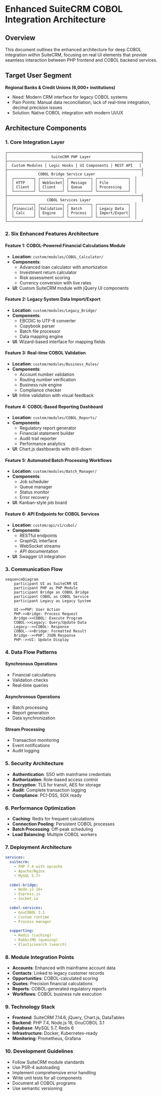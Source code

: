 # Enhanced SuiteCRM COBOL Integration Architecture

## Overview
This document outlines the enhanced architecture for deep COBOL integration within SuiteCRM, focusing on real UI elements that provide seamless interaction between PHP frontend and COBOL backend services.

## Target User Segment
**Regional Banks & Credit Unions (6,000+ institutions)**
- Need: Modern CRM interface for legacy COBOL systems
- Pain Points: Manual data reconciliation, lack of real-time integration, decimal precision issues
- Solution: Native COBOL integration with modern UI/UX

## Architecture Components

### 1. Core Integration Layer
```
┌─────────────────────────────────────────────────────────────┐
│                    SuiteCRM PHP Layer                       │
├─────────────────────────────────────────────────────────────┤
│  Custom Modules │ Logic Hooks │ UI Components │ REST API   │
├─────────────────────────────────────────────────────────────┤
│              COBOL Bridge Service Layer                     │
│  ┌─────────┐ ┌──────────┐ ┌──────────┐ ┌──────────────┐  │
│  │ HTTP    │ │ WebSocket│ │ Message  │ │ File         │  │
│  │ Client  │ │ Client   │ │ Queue    │ │ Processing   │  │
│  └─────────┘ └──────────┘ └──────────┘ └──────────────┘  │
├─────────────────────────────────────────────────────────────┤
│                  COBOL Services Layer                       │
│  ┌─────────┐ ┌──────────┐ ┌──────────┐ ┌──────────────┐  │
│  │Financial│ │Validation│ │ Batch    │ │ Legacy Data  │  │
│  │ Calc    │ │ Engine   │ │ Process  │ │ Import/Export│  │
│  └─────────┘ └──────────┘ └──────────┘ └──────────────┘  │
└─────────────────────────────────────────────────────────────┘
```

### 2. Six Enhanced Features Architecture

#### Feature 1: COBOL-Powered Financial Calculations Module
- **Location**: `custom/modules/COBOL_Calculator/`
- **Components**:
  - Advanced loan calculator with amortization
  - Investment return calculator
  - Risk assessment scoring
  - Currency conversion with live rates
- **UI**: Custom SuiteCRM module with jQuery UI components

#### Feature 2: Legacy System Data Import/Export
- **Location**: `custom/modules/Legacy_Bridge/`
- **Components**:
  - EBCDIC to UTF-8 converter
  - Copybook parser
  - Batch file processor
  - Data mapping engine
- **UI**: Wizard-based interface for mapping fields

#### Feature 3: Real-time COBOL Validation
- **Location**: `custom/modules/Business_Rules/`
- **Components**:
  - Account number validation
  - Routing number verification
  - Business rule engine
  - Compliance checker
- **UI**: Inline validation with visual feedback

#### Feature 4: COBOL-Based Reporting Dashboard
- **Location**: `custom/modules/COBOL_Reports/`
- **Components**:
  - Regulatory report generator
  - Financial statement builder
  - Audit trail reporter
  - Performance analytics
- **UI**: Chart.js dashboards with drill-down

#### Feature 5: Automated Batch Processing Workflows
- **Location**: `custom/modules/Batch_Manager/`
- **Components**:
  - Job scheduler
  - Queue manager
  - Status monitor
  - Error recovery
- **UI**: Kanban-style job board

#### Feature 6: API Endpoints for COBOL Services
- **Location**: `custom/api/v1/cobol/`
- **Components**:
  - RESTful endpoints
  - GraphQL interface
  - WebSocket streams
  - API documentation
- **UI**: Swagger UI integration

### 3. Communication Flow

```mermaid
sequenceDiagram
    participant UI as SuiteCRM UI
    participant PHP as PHP Module
    participant Bridge as COBOL Bridge
    participant COBOL as COBOL Service
    participant Legacy as Legacy System
    
    UI->>PHP: User Action
    PHP->>Bridge: Process Request
    Bridge->>COBOL: Execute Program
    COBOL->>Legacy: Query/Update Data
    Legacy-->>COBOL: Response
    COBOL-->>Bridge: Formatted Result
    Bridge-->>PHP: JSON Response
    PHP-->>UI: Update Display
```

### 4. Data Flow Patterns

#### Synchronous Operations
- Financial calculations
- Validation checks
- Real-time queries

#### Asynchronous Operations
- Batch processing
- Report generation
- Data synchronization

#### Stream Processing
- Transaction monitoring
- Event notifications
- Audit logging

### 5. Security Architecture

- **Authentication**: SSO with mainframe credentials
- **Authorization**: Role-based access control
- **Encryption**: TLS for transit, AES for storage
- **Audit**: Complete transaction logging
- **Compliance**: PCI-DSS, SOX ready

### 6. Performance Optimization

- **Caching**: Redis for frequent calculations
- **Connection Pooling**: Persistent COBOL processes
- **Batch Processing**: Off-peak scheduling
- **Load Balancing**: Multiple COBOL workers

### 7. Deployment Architecture

```yaml
services:
  suitecrm:
    - PHP 7.4 with opcache
    - Apache/Nginx
    - MySQL 5.7+
    
  cobol-bridge:
    - Node.js 16+
    - Express.js
    - Socket.io
    
  cobol-services:
    - GnuCOBOL 3.1
    - Custom runtime
    - Process manager
    
  supporting:
    - Redis (caching)
    - RabbitMQ (queuing)
    - Elasticsearch (search)
```

### 8. Module Integration Points

- **Accounts**: Enhanced with mainframe account data
- **Contacts**: Linked to legacy customer records
- **Opportunities**: COBOL-calculated scoring
- **Quotes**: Precision financial calculations
- **Reports**: COBOL-generated regulatory reports
- **Workflows**: COBOL business rule execution

### 9. Technology Stack

- **Frontend**: SuiteCRM 7.14.6, jQuery, Chart.js, DataTables
- **Backend**: PHP 7.4, Node.js 16, GnuCOBOL 3.1
- **Database**: MySQL 5.7, Redis 6
- **Infrastructure**: Docker, Kubernetes-ready
- **Monitoring**: Prometheus, Grafana

### 10. Development Guidelines

- Follow SuiteCRM module standards
- Use PSR-4 autoloading
- Implement comprehensive error handling
- Write unit tests for all components
- Document all COBOL programs
- Use semantic versioning